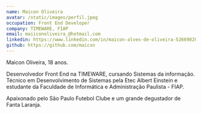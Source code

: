 ```yaml
---
name: Maicon Oliveira
avatar: /static/images/perfil.jpeg
occupation: Front End Developer
company: TIMEWARE, FIAP
email: maiiconoliveira_@hotmail.com
linkedin: https://www.linkedin.com/in/maicon-alves-de-oliveira-526698203/
github: https://github.com/maicxn
---
```


Maicon Oliveira, 18 anos.

Desenvolvedor Front End na TIMEWARE, cursando Sistemas da informação.
Técnico em Desenvolvimento de Sistemas pela Etec Albert Einstein e estudante da Faculdade de Informática e Administração Paulista - FIAP.

Apaixonado pelo São Paulo Futebol Clube e um grande degustador de Fanta Laranja.
